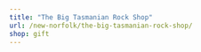 ```yaml
---
title: "The Big Tasmanian Rock Shop"
url: /new-norfolk/the-big-tasmanian-rock-shop/
shop: gift
---
```

